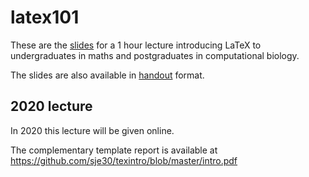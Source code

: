 # latex101

These are the [slides](latex101.pdf) for a 1 hour lecture introducing LaTeX to
undergraduates in maths and postgraduates in computational biology.

The slides are also available in [handout](h.pdf) format.

## 2020 lecture

<!-- This lecture will next be given: -->

<!-- 	Tue 6th November 1-2pm -->
<!--     Meeting Room 2, Centre for Mathematical Sciences -->

In 2020 this lecture will be given online.

<!-- See also http://sje30.github.io/post/latex2016/ for further details. -->

The complementary template report is available at https://github.com/sje30/texintro/blob/master/intro.pdf


